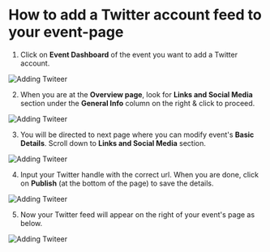 # How to add a Twitter account feed to your event-page

1. Click on **Event Dashboard** of the event you want to add a Twitter account. 

![Adding Twiteer](https://github.com/fossasia/support.eventyay.com/blob/master/images/How-to-add-a-Twitter-account-feed-to-your-event-page1.png)

2. When you are at the **Overview page**, look for **Links and Social Media** section under the **General Info** column on the right & click to proceed. 

![Adding Twiteer](https://github.com/fossasia/support.eventyay.com/blob/master/images/How-to-add-a-Twitter-account-feed-to-your-event-page2.png)

3. You will be directed to next page where you can modify event's **Basic Details**. Scroll down to **Links and Social Media** section.

![Adding Twiteer](https://github.com/fossasia/support.eventyay.com/blob/master/images/How-to-add-a-Twitter-account-feed-to-your-event-page3.png)

4. Input your Twitter handle with the correct url. When you are done, click on **Publish** (at the bottom of the page) to save the details.

![Adding Twiteer](https://github.com/fossasia/support.eventyay.com/blob/master/images/How-to-add-a-Twitter-account-feed-to-your-event-page4.png)

5. Now your Twitter feed will appear on the right of your event's page as below.

![Adding Twiteer](https://github.com/fossasia/support.eventyay.com/blob/master/images/How-to-add-a-Twitter-account-feed-to-your-event-page5.png)
